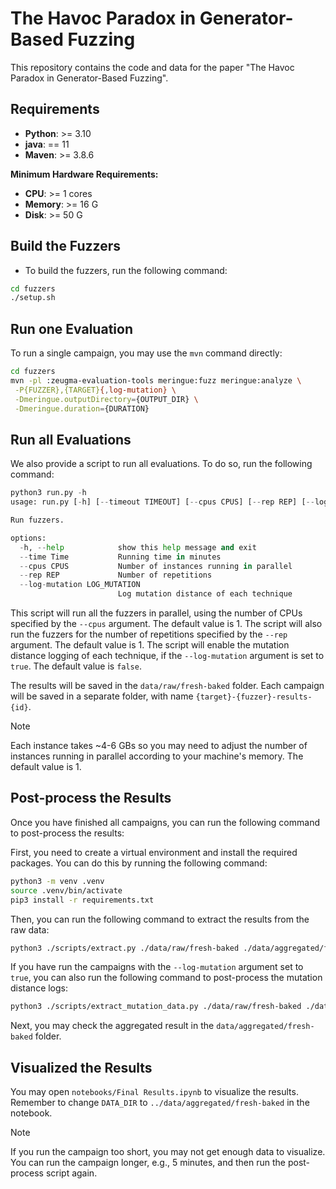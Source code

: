 # The Havoc Paradox in Generator-Based Fuzzing

This repository contains the code and data for the paper "The Havoc Paradox in Generator-Based Fuzzing".

## Requirements

* **Python**: >= 3.10
* **java**: == 11
* **Maven**: >= 3.8.6

**Minimum Hardware Requirements:**
* **CPU**: >= 1 cores
* **Memory**: >= 16 G
* **Disk**: >= 50 G


## Build the Fuzzers

- To build the fuzzers, run the following command:

```bash
cd fuzzers
./setup.sh
```

## Run one Evaluation

To run a single campaign, you may use the `mvn` command directly:

```bash
cd fuzzers
mvn -pl :zeugma-evaluation-tools meringue:fuzz meringue:analyze \
 -P{FUZZER},{TARGET}{,log-mutation} \
 -Dmeringue.outputDirectory={OUTPUT_DIR} \
 -Dmeringue.duration={DURATION}
```

## Run all Evaluations

We also provide a script to run all evaluations. To do so, run the following command:

```python
python3 run.py -h
usage: run.py [-h] [--timeout TIMEOUT] [--cpus CPUS] [--rep REP] [--log-mutation LOG_MUTATION]

Run fuzzers.

options:
  -h, --help            show this help message and exit
  --time Time           Running time in minutes
  --cpus CPUS           Number of instances running in parallel
  --rep REP             Number of repetitions
  --log-mutation LOG_MUTATION
                        Log mutation distance of each technique
```

This script will run all the fuzzers in parallel, using the number of CPUs specified by the `--cpus` argument. The default value is 1. The script will also run the fuzzers for the number of repetitions specified by the `--rep` argument. The default value is 1. The script will enable the mutation distance logging of each technique, if the `--log-mutation` argument is set to `true`. The default value is `false`.

The results will be saved in the `data/raw/fresh-baked` folder. Each campaign will be saved in a separate folder, with name `{target}-{fuzzer}-results-{id}`.

> [!NOTE]
> Each instance takes ~4-6 GBs so you may need to adjust the number of instances running in parallel according to your machine's memory. The default value is 1.

## Post-process the Results

Once you have finished all campaigns, you can run the following command to post-process the results:

First, you need to create a virtual environment and install the required packages. You can do this by running the following command:

```bash
python3 -m venv .venv
source .venv/bin/activate
pip3 install -r requirements.txt
```

Then, you can run the following command to extract the results from the raw data:

```bash
python3 ./scripts/extract.py ./data/raw/fresh-baked ./data/aggregated/fresh-baked
```

If you have run the campaigns with the `--log-mutation` argument set to `true`, you can also run the following command to post-process the mutation distance logs:

```bash
python3 ./scripts/extract_mutation_data.py ./data/raw/fresh-baked ./data/aggregated/fresh-baked
```

Next, you may check the aggregated result in the `data/aggregated/fresh-baked` folder.

## Visualized the Results

You may open `notebooks/Final Results.ipynb` to visualize the results. Remember to change `DATA_DIR` to `../data/aggregated/fresh-baked` in the notebook.

> [!NOTE]
> If you run the campaign too short, you may not get enough data to visualize. You can run the campaign longer, e.g., 5 minutes, and then run the post-process script again.